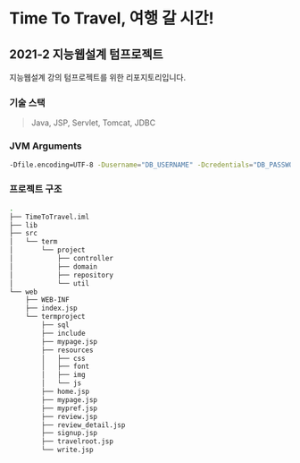 # Time To Travel, 여행 갈 시간!

## 2021-2 지능웹설계 텀프로젝트

지능웹설계 강의 텀프로젝트를 위한 리포지토리입니다.

### 기술 스택

> Java, JSP, Servlet, Tomcat, JDBC

### JVM Arguments

```sh
-Dfile.encoding=UTF-8 -Dusername="DB_USERNAME" -Dcredentials="DB_PASSWORD" -Durl="DB_URL"
```

### 프로젝트 구조

```sh
.
├── TimeToTravel.iml
├── lib
├── src
│   └── term
│       └── project
│           ├── controller
│           ├── domain
│           ├── repository
│           └── util
└── web
    ├── WEB-INF
    ├── index.jsp
    └── termproject
        ├── sql
        ├── include
        ├── mypage.jsp
        ├── resources
        │   ├── css
        │   ├── font
        │   ├── img
        │   └── js
        ├── home.jsp
        ├── mypage.jsp
        ├── mypref.jsp
        ├── review.jsp
        ├── review_detail.jsp
        ├── signup.jsp
        ├── travelroot.jsp
        └── write.jsp
```
